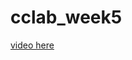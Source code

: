 # cclab_week5

[video here](https://drive.google.com/file/d/0B-n1Xw71TPBRMFMyaXVlbE9qVms/view?usp=sharing)

